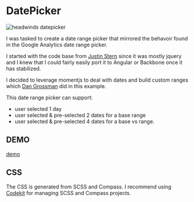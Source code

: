 # DatePicker

![headwinds datepicker](http://www.headwinds.net/lab/daterangepicker/images/daterangepicker.png)

I was tasked to create a date range picker that mirrored the behavoir found in the Google Analytics date range picker. 
 
I started with the code base from [Justin Stern](http://foxrunsoftware.github.com/DatePicker/) since it was mostly jquery and I knew that I could fairly easily port it to Angular or Backbone once it has stabilized. 

I decided to leverage momentjs to deal with dates and build custom ranges which [Dan Grossman](http://www.dangrossman.info/2012/08/20/a-date-range-picker-for-twitter-bootstrap/) did in this example.

This date range picker can support:

* user selected 1 day
* user selected & pre-selected 2 dates for a base range
* user selected & pre-selected 4 dates for a base vs range. 

## DEMO

[demo](http://headwinds.net/lab/daterangepicker/datepicker.html)

## CSS

The CSS is generated from SCSS and Compass. I recommend using [Codekit](https://incident57.com/codekit/) for managing SCSS and Compass projects.






